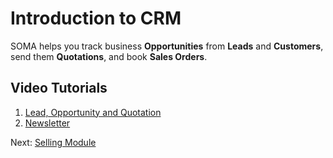 
# Introduction to CRM


SOMA helps you track business **Opportunities** from **Leads** and
**Customers**, send them **Quotations**, and book **Sales Orders**.


## Video Tutorials


1. [Lead, Opportunity and Quotation](https://frappe.school/courses/erpnext-sales-crm/learn/1.1)
2. [Newsletter](https://docs.erpnext.com/docs/v13/user/videos/learn/newsletter)


Next: [Selling Module](/docs/en/selling)


